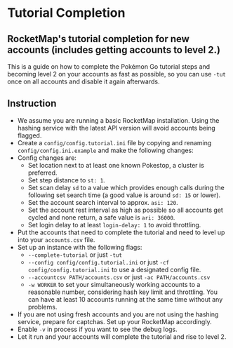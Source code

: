 # Tutorial Completion
## RocketMap's tutorial completion for new accounts (includes getting accounts to level 2.)
This is a guide on how to complete the Pokémon Go tutorial steps and becoming
level 2 on your accounts as fast as possible, so you can use `-tut` once
on all accounts and disable it again afterwards.

## Instruction
* We assume you are running a basic RocketMap installation. Using the hashing
service with the latest API version will avoid accounts being flagged.
* Create a ``config/config.tutorial.ini`` file by copying and renaming
``config/config.ini.example`` and make the following changes:
* Config changes are:
	* Set location next to at least one known Pokestop, a cluster is preferred.
	* Set step distance to ``st: 1``.
	* Set scan delay ``sd`` to a value which provides enough calls during the
	following set search time (a good value is around ``sd: 15`` or lower).
	* Set the account search interval to approx. ``asi: 120``.
	* Set the account rest interval as high as possible so all accounts get
	cycled and none return, a safe value is ``ari: 36000``.
	* Set login delay to at least ``login-delay: 1`` to avoid throttling.
* Put the accounts that need to complete the tutorial and need to level up 
into your ``accounts.csv`` file.
* Set up an instance with the following flags:
	* ``--complete-tutorial`` or just ``-tut``
	* ``--config config/config.tutorial.ini`` or just
	``-cf config/config.tutorial.ini`` to use a designated config file.
	* ``--accountcsv PATH/accounts.csv`` or just ``-ac PATH/accounts.csv``
	* ``-w WORKER`` to set your simultaneously working accounts to a reasonable
	number, considering hash key limit and throttling. You can have at least 10
	accounts running at the same time without any problems.
* If you are not using fresh accounts and you are not using the hashing service,
prepare for captchas. Set up your RocketMap accordingly.
* Enable ``-v`` in process if you want to see the debug logs.
* Let it run and your accounts will complete the tutorial and rise to level 2.
